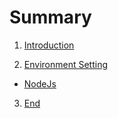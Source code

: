 # Summary

1. [Introduction](README.md)

2. [Environment Setting](ENVIROMENTSETTINGS.md)

  * [NodeJs](NODEJS.md)

3. [End](END.md)


